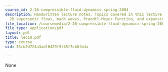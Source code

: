 ```yaml
---
course_id: 2-26-compressible-fluid-dynamics-spring-2004
description: Handwritten lecture notes. Topics covered in this lecture include steady
  2D supersonic flows, mach waves, Prandtl-Meyer Function, and expansion fans.
file_location: /coursemedia/2-26-compressible-fluid-dynamics-spring-2004/51cb2d724a3adf6429f9f45f7cb6fbda_lec10.pdf
file_type: application/pdf
layout: pdf
title: lec10.pdf
type: course
uid: 51cb2d724a3adf6429f9f45f7cb6fbda

---
```

None